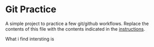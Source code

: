 # Git Practice
A simple project to practice a few git/github workflows.  Replace the contents of this file with the contents indicated in the [instructions](./instructions.md).

What i find intersting is
